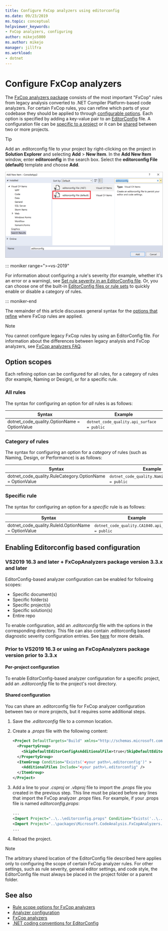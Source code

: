 ```yaml
---
title: Configure FxCop analyzers using editorconfig
ms.date: 09/23/2019
ms.topic: conceptual
helpviewer_keywords:
- FxCop analyzers, configuring
author: mikejo5000
ms.author: mikejo
manager: jillfra
ms.workload:
- dotnet
---
```

# Configure FxCop analyzers

The [FxCop analyzers package](install-fxcop-analyzers.md) consists of the most important "FxCop" rules from legacy analysis converted to .NET Compiler Platform-based code analyzers. For certain FxCop rules, you can refine which parts of your codebase they should be applied to through [configurable options](fxcop-analyzer-options.md). Each option is specified by adding a key-value pair to an [EditorConfig](https://editorconfig.org) file. A configuration file can be [specific to a project](#per-project-configuration) or it can be [shared](#shared-configuration) between two or more projects.

> [!TIP]
> Add an .editorconfig file to your project by right-clicking on the project in **Solution Explorer** and selecting **Add** > **New Item**. In the **Add New Item** window, enter **editorconfig** in the search box. Select the **editorconfig File (default)** template and choose **Add**.
>
> ![Add editorconfig file to project in Visual Studio](media/add-editorconfig-file.png)

::: moniker range=">=vs-2019"

For information about configuring a rule's severity (for example, whether it's an error or a warning), see [Set rule severity in an EditorConfig file](use-roslyn-analyzers.md#set-rule-severity-in-an-editorconfig-file). Or, you can choose one of the built-in [EditorConfig files or rule sets](analyzer-rule-sets.md) to quickly enable or disable a category of rules.

::: moniker-end

The remainder of this article discusses general syntax for the [options that refine](fxcop-analyzer-options.md) where FxCop rules are applied.

> [!NOTE]
> You cannot configure legacy FxCop rules by using an EditorConfig file. For information about the differences between legacy analysis and FxCop analyzers, see [FxCop analyzers FAQ](fxcop-analyzers-faq.md).

## Option scopes

Each refining option can be configured for all rules, for a category of rules (for example, Naming or Design), or for a specific rule.

### All rules

The syntax for configuring an option for *all* rules is as follows:

|Syntax|Example|
|-|-|
| dotnet_code_quality.OptionName = OptionValue | `dotnet_code_quality.api_surface = public` |

### Category of rules

The syntax for configuring an option for a *category* of rules (such as Naming, Design, or Performance) is as follows:

|Syntax|Example|
|-|-|
| dotnet_code_quality.RuleCategory.OptionName = OptionValue | `dotnet_code_quality.Naming.api_surface = public` |

### Specific rule

The syntax for configuring an option for a *specific* rule is as follows:

|Syntax|Example|
|-|-|
| dotnet_code_quality.RuleId.OptionName = OptionValue | `dotnet_code_quality.CA1040.api_surface = public` |

## Enabling Editorconfig based configuration

### VS2019 16.3 and later + FxCopAnalyzers package version 3.3.x and later

EditorConfig-based analyzer configuration can be enabled for following scopes:

- Specific document(s)
- Specific folder(s)
- Specific project(s)
- Specific solution(s)
- Entire repo

To enable configuration, add an *.editorconfig* file with the options in the corresponding directory. This file can also contain .editorconfig based diagnostic severity configuration entries. See [here](use-roslyn-analyzers.md#rule-severity) for more details.

### Prior to VS2019 16.3 or using an FxCopAnalyzers package version prior to 3.3.x

#### Per-project configuration

To enable EditorConfig-based analyzer configuration for a specific project, add an *.editorconfig* file to the project's root directory.

#### Shared configuration

You can share an .editorconfig file for FxCop analyzer configuration between two or more projects, but it requires some additional steps.

1. Save the *.editorconfig* file to a common location.

2. Create a *.props* file with the following content:

   ```xml
   <Project DefaultTargets="Build" xmlns="http://schemas.microsoft.com/developer/msbuild/2003">
     <PropertyGroup>
       <SkipDefaultEditorConfigAsAdditionalFile>true</SkipDefaultEditorConfigAsAdditionalFile>
     </PropertyGroup>
     <ItemGroup Condition="Exists('<your path>\.editorconfig')" >
       <AdditionalFiles Include="<your path>\.editorconfig" />
     </ItemGroup>
   </Project>
   ```

3. Add a line to your *.csproj* or *.vbproj* file to import the *.props* file you created in the previous step. This line must be placed before any lines that import the FxCop analyzer *.props* files. For example, if your .props file is named *editorconfig.props*:

   ```xml
   ...
   <Import Project="..\..\editorconfig.props" Condition="Exists('..\..\editorconfig.props')" />
   <Import Project="..\packages\Microsoft.CodeAnalysis.FxCopAnalyzers.2.6.3\build\Microsoft.CodeAnalysis.FxCopAnalyzers.props" Condition="Exists('..\packages\Microsoft.CodeAnalysis.FxCopAnalyzers.2.6.3\build\Microsoft.CodeAnalysis.FxCopAnalyzers.props')" />
   ...
   ```

4. Reload the project.

> [!NOTE]
> The arbitrary shared location of the EditorConfig file described here applies only to configuring the scope of certain FxCop analyzer rules. For other settings, such as rule severity, general editor settings, and code style, the EditorConfig file must always be placed in the project folder or a parent folder.

## See also

- [Rule scope options for FxCop analyzers](fxcop-analyzer-options.md)
- [Analyzer configuration](https://github.com/dotnet/roslyn-analyzers/blob/master/docs/Analyzer%20Configuration.md)
- [FxCop analyzers](install-fxcop-analyzers.md)
- [.NET coding conventions for EditorConfig](../ide/editorconfig-code-style-settings-reference.md)
